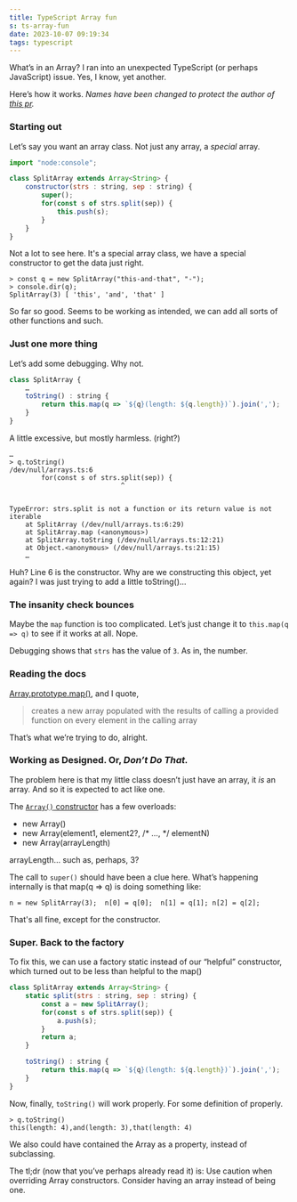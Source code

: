 ```yaml
---
title: TypeScript Array fun
s: ts-array-fun
date: 2023-10-07 09:19:34
tags: typescript
---
```


What’s in an Array? I ran into an unexpected TypeScript (or perhaps JavaScript) issue. Yes, I know, yet another.

Here’s how it works. _Names have been changed to protect the author of [this pr](https://github.com/keymanapp/keyman/pull/9688)._

### Starting out

Let’s say you want an array class. Not just any array, a _special_ array.

```js
import "node:console";

class SplitArray extends Array<String> {
    constructor(strs : string, sep : string) {
        super();
        for(const s of strs.split(sep)) {
            this.push(s);
        }
    }
}
```

Not a lot to see here. It's a special array class, we have a special constructor to get the data just right.

```console
> const q = new SplitArray("this-and-that", "-");
> console.dir(q);
SplitArray(3) [ 'this', 'and', 'that' ]
```

So far so good. Seems to be working as intended, we can add all sorts of other functions and such.

### Just one more thing

Let’s add some debugging. Why not.

```js
class SplitArray {
    …
    toString() : string {
        return this.map(q => `${q}(length: ${q.length})`).join(',');
    }
}
```

A little excessive, but mostly harmless.  (right?)

```console
…
> q.toString()
/dev/null/arrays.ts:6
        for(const s of strs.split(sep)) {
                            ^


TypeError: strs.split is not a function or its return value is not iterable
    at SplitArray (/dev/null/arrays.ts:6:29)
    at SplitArray.map (<anonymous>)
    at SplitArray.toString (/dev/null/arrays.ts:12:21)
    at Object.<anonymous> (/dev/null/arrays.ts:21:15)
    …
```

Huh? Line 6 is the constructor. Why are we constructing this object, yet again? I was just trying to add a little toString()…

### The insanity check bounces

Maybe the `map` function is too complicated.  Let’s just change it to `this.map(q => q)` to see if it works at all. Nope.

Debugging shows that `strs` has the value of `3`. As in, the number.

### Reading the docs

[Array.prototype.map()](https://developer.mozilla.org/en-US/docs/Web/JavaScript/Reference/Global_Objects/Array/map), and I quote,
> creates a new array populated with the results of calling a provided function on every element in the calling array

That’s what we’re trying to do, alright.

### Working as Designed. Or, *Don’t Do That.*

The problem here is that my little class doesn’t just have an array, it *is* an array. And so it is expected to act like one.

The [`Array()` constructor](https://developer.mozilla.org/en-US/docs/Web/JavaScript/Reference/Global_Objects/Array/Array) has a few overloads:

- new Array()
- new Array(element1, element2?, /* …, */ elementN)
- new Array(arrayLength)

arrayLength… such as, perhaps, 3?

The call to `super()` should have been a clue here. What’s happening internally is that map(q => q) is doing something like:

`n = new SplitArray(3);  n[0] = q[0];  n[1] = q[1]; n[2] = q[2];`

That's all fine, except for the constructor.

### Super. Back to the factory

To fix this, we can use a factory static instead of our “helpful” constructor, which turned out to be less than helpful to the map()

```js
class SplitArray extends Array<String> {
    static split(strs : string, sep : string) {
        const a = new SplitArray();
        for(const s of strs.split(sep)) {
            a.push(s);
        }
        return a;
    }

    toString() : string {
        return this.map(q => `${q}(length: ${q.length})`).join(',');
    }
}
```

Now, finally, `toString()` will work properly. For some definition of properly.

```console
> q.toString()
this(length: 4),and(length: 3),that(length: 4)
```

We also could have contained the Array as a property, instead of subclassing.

The tl;dr (now that you’ve perhaps already read it) is: Use caution when overriding Array constructors. Consider having an array instead of being one.
